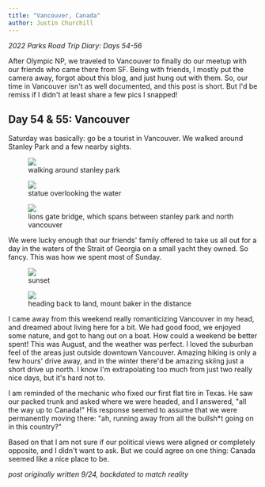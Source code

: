 ```yaml
---
title: "Vancouver, Canada"
author: Justin Churchill
---
```

_2022 Parks Road Trip Diary: Days 54-56_

After Olympic NP, we traveled to Vancouver to finally do our meetup with our friends who came there from SF. Being with friends, I mostly put the camera away, forgot about this blog, and just hung out with them. So, our time in Vancouver isn't as well documented, and this post is short. But I'd be remiss if I didn't at least share a few pics I snapped!
<!--end_excerpt-->

## Day 54 & 55: Vancouver
<!-- 8/13, 8/14 vancouver -->

Saturday was basically: go be a tourist in Vancouver. We walked around Stanley Park and a few nearby sights.

<!-- walking around stanley park -->
<figure>
    <img src="https://lh3.googleusercontent.com/pw/AL9nZEXik1Xbn9FIwk-dr9xmnheYwJw-sqGbfTU5iz7SmxdxdGc3td6OhAZ80XLTOuP5dFJVg8XtfQ0DhpCQpdZki3oEIMHUe_GDihQ5-Ch_BSvM89AjMzXKAyS0u1M8sjIqI0JLUNM6eOxIACYdTlbKhkw4fA=w1900-h1424-no?authuser=0">
    <figcaption>walking around stanley park</figcaption>
</figure>

<!-- siren statue -->
<figure>
    <img src="https://lh3.googleusercontent.com/pw/AL9nZEX_8u_RA2L4ZxuulhJaCv8SUXGi2CLKIOIAPxJPX4yEcNIp5Oh2wQdyaA2cBkl54tsF21P9gKVo4uqPChNnLiIZTsSdUmbcaOkA-okw1DSpdVxpWOwN6nspNjX0q4cg4Aje5uY21vLj_v-bfH3N5whnjw=w1900-h1424-no?authuser=0">
    <figcaption>statue overlooking the water</figcaption>
</figure>

<!-- vancouver bridge -->
<figure>
    <img src="https://lh3.googleusercontent.com/pw/AL9nZEWvAZw4JTMz75R1pVbmNFuD-JcyyPcsCGHADPzUehbZ2G7_RzbLzUMKKn4aYWlqHlxar-Ek1HTq5eg75Wr0tTTGL1iGCMxHmi5ogK6fXl2x8c9hBs8KniFYqqRAwMjvPf_Jbp7_KKk8gLL2RvOvzXTgbg=w1068-h1424-no?authuser=0">
    <figcaption>lions gate bridge, which spans between stanley park and north vancouver</figcaption>
</figure>

We were lucky enough that our friends' family offered to take us all out for a day in the waters of the Strait of Georgia on a small yacht they owned. So fancy. This was how we spent most of Sunday.

<!-- sunset over the water from the boat -->
<figure>
    <img src="https://lh3.googleusercontent.com/pw/AL9nZEX4j-jFYk90My2JLvVjiiTfkAyw5ZarQNMpLqPQQXyGxYvri3pT09m0UsxD_-AGpJDs_1nCyq1yA5HmQiNevPtfp3ucZl8WxF7OsrSNM7e7sdKAtb4A3J0wX6OZd0bzEovBnpocReoXIueH3q44E5GEbA=w1900-h1424-no?authuser=0">
    <figcaption>sunset</figcaption>
</figure>

<!-- front of boat headed back to land, mt baker in the distance -->
<figure>
    <img src="https://lh3.googleusercontent.com/pw/AL9nZEU-Oxd4RPgrEi2_O6RaPsxUzlAp7SwfffQJSp17s5dOXppqf3A8_1psmoUYz8FTfEVB1Cs_SVI6EUgSH78mZYb1J81I5oF4TenOgsskUS179BsPgoHL1W8YByM1ExNegZLonDcKHw3sUeMmLRnLRvo5wA=w1900-h1424-no?authuser=0">
    <figcaption>heading back to land, mount baker in the distance</figcaption>
</figure>

I came away from this weekend really romanticizing Vancouver in my head, and dreamed about living here for a bit. We had good food, we enjoyed some nature, and got to hang out on a boat. How could a weekend be better spent! This was August, and the weather was perfect. I loved the suburban feel of the areas just outside downtown Vancouver. Amazing hiking is only a few hours' drive away, and in the winter there'd be amazing skiing just a short drive up north. I know I'm extrapolating too much from just two really nice days, but it's hard not to.

I am reminded of the mechanic who fixed our first flat tire in Texas. He saw our packed trunk and asked where we were headed, and I answered, "all the way up to Canada!" His response seemed to assume that we were permanently moving there: "ah, running away from all the bullsh\*t going on in this country?"

Based on that I am not sure if our political views were aligned or completely opposite, and I didn't want to ask. But we could agree on one thing: Canada seemed like a nice place to be.

_post originally written 9/24, backdated to match reality_
